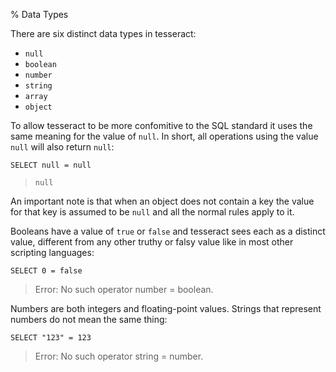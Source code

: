 % Data Types

There are six distinct data types in tesseract:

* `null`
* `boolean`
* `number`
* `string`
* `array`
* `object`


To allow tesseract to be more confomitive to the SQL standard it uses the same
meaning for the value of `null`. In short, all operations using the value `null`
will also return `null`:

    SELECT null = null

> `null`


An important note is that when an object does not contain a key the value for
that key is assumed to be `null` and all the normal rules apply to it.


Booleans have a value of `true` or `false` and tesseract sees each as a distinct
value, different from any other truthy or falsy value like in most other
scripting languages:

    SELECT 0 = false

> Error: No such operator number = boolean.


Numbers are both integers and floating-point values. Strings that represent
numbers do not mean the same thing:

    SELECT "123" = 123

> Error: No such operator string = number.
